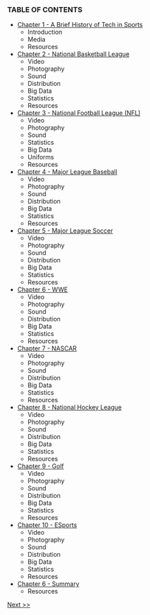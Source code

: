 ### TABLE OF CONTENTS

* [Chapter 1 - A Brief History of Tech in Sports](020-chapter-01.md)
  * Introduction
  * Media
  * Resources
* [Chapter 2 - National Basketball League](030-chapter-02.md)
  * Video
  * Photography
  * Sound
  * Distribution
  * Big Data
  * Statistics
  * Resources
* [Chapter 3 - National Football League (NFL)](040-chapter-03.md)
  * Video
  * Photography
  * Sound
  * Statistics
  * Big Data
  * Uniforms
  * Resources
* [Chapter 4 - Major League Baseball](050-chapter-04.md)
  * Video
  * Photography
  * Sound
  * Distribution
  * Big Data
  * Statistics
  * Resources
* [Chapter 5 - Major League Soccer](060-chapter-05.md)
  * Video
  * Photography
  * Sound
  * Distribution
  * Big Data
  * Statistics
  * Resources
* [Chapter 6 - WWE](070-chapter-06.md)
  * Video
  * Photography
  * Sound
  * Distribution
  * Big Data
  * Statistics
  * Resources
* [Chapter 7 - NASCAR](080-chapter-07.md)
  * Video
  * Photography
  * Sound
  * Distribution
  * Big Data
  * Statistics
  * Resources
* [Chapter 8 - National Hockey League](090-chapter-08.md)
  * Video
  * Photography
  * Sound
  * Distribution
  * Big Data
  * Statistics
  * Resources
* [Chapter 9 - Golf](090-chapter-08.md)
  * Video
  * Photography
  * Sound
  * Distribution
  * Big Data
  * Statistics
  * Resources
* [Chapter 10 - ESports](090-chapter-08.md)
  * Video
  * Photography
  * Sound
  * Distribution
  * Big Data
  * Statistics
  * Resources
* [Chapter 6 - Summary](070-chapter-06.md)
  * Resources

[Next >>](010-chapter-00.md)
